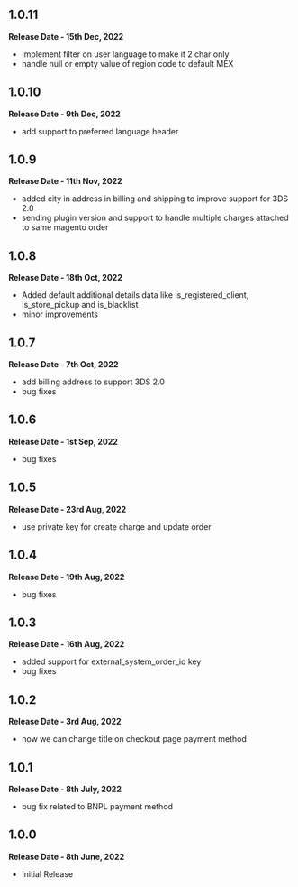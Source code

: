 ## 1.0.11

**Release Date - 15th Dec, 2022**

* Implement filter on user language to make it 2 char only
* handle null or empty value of region code to default MEX

## 1.0.10

**Release Date - 9th Dec, 2022**

* add support to preferred language header

## 1.0.9

**Release Date - 11th Nov, 2022**

* added city in address in billing and shipping to improve support for 3DS 2.0
* sending plugin version and support to handle multiple charges attached to same magento order

## 1.0.8

**Release Date - 18th Oct, 2022**

* Added default additional details data like is_registered_client, is_store_pickup and is_blacklist  
* minor improvements

## 1.0.7

**Release Date - 7th Oct, 2022**

* add billing address to support 3DS 2.0
* bug fixes

## 1.0.6

**Release Date - 1st Sep, 2022**

* bug fixes

## 1.0.5

**Release Date - 23rd Aug, 2022**

* use private key for create charge and update order

## 1.0.4

**Release Date - 19th Aug, 2022**

* bug fixes

## 1.0.3

**Release Date - 16th Aug, 2022**

* added support for external_system_order_id key
* bug fixes

## 1.0.2

**Release Date - 3rd Aug, 2022**

* now we can change title on checkout page payment method

## 1.0.1

**Release Date - 8th July, 2022**

* bug fix related to BNPL payment method

## 1.0.0

**Release Date - 8th June, 2022**

* Initial Release

